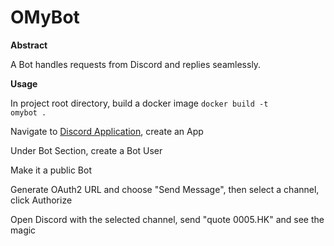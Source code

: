 # OMyBot

**Abstract**

A Bot handles requests from Discord and replies seamlessly.

**Usage**

In project root directory, build a docker image <code>docker build -t omybot .</code>

Navigate to [Discord Application](https://discordapp.com/developers/applications/me/create), create an App

Under Bot Section, create a Bot User

Make it a public Bot

Generate OAuth2 URL and choose "Send Message", then select a channel, click Authorize

Open Discord with the selected channel, send "quote 0005.HK" and see the magic
